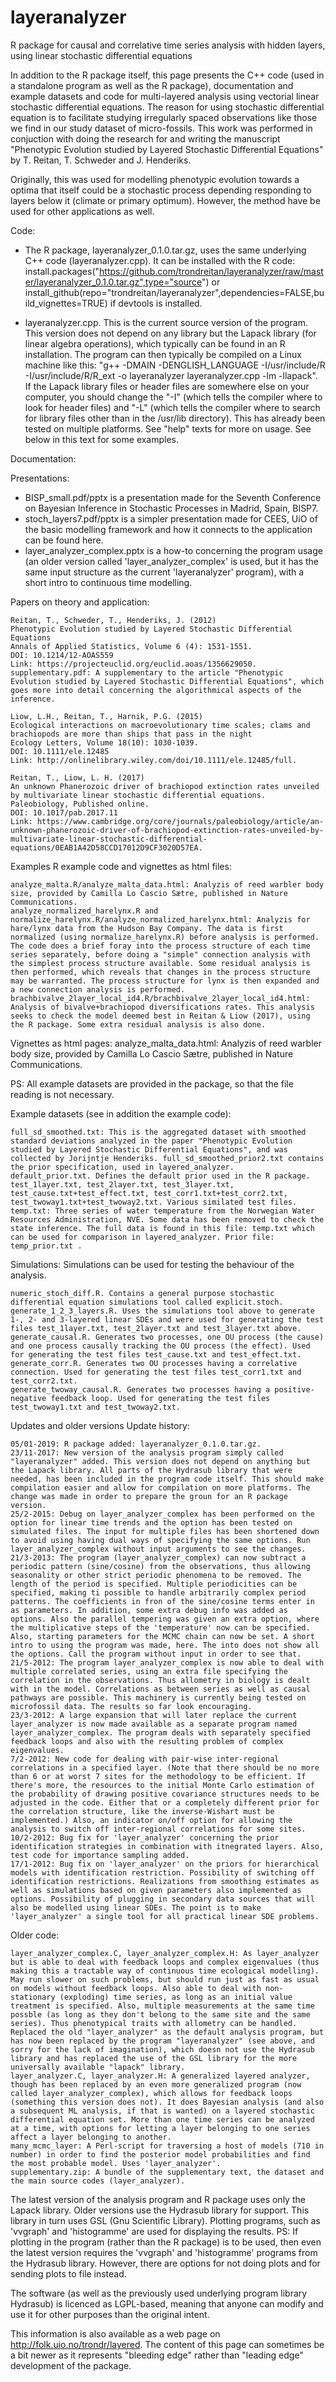 # layeranalyzer
R package for causal and correlative time series analysis with hidden layers, using linear stochastic differential equations

In addition to the R package itself, this page presents the C++ code (used in a standalone program as well as the R package), documentation and example datasets and code for multi-layered analysis using vectorial linear stochastic differential equations. The reason for using stochastic differential equation is to facilitate studying irregularly spaced observations like those we find in our study dataset of micro-fossils. This work was performed in conjuction with doing the research for and writing the manuscript "Phenotypic Evolution studied by Layered Stochastic Differential Equations" by T. Reitan, T. Schweder and J. Henderiks.

Originally, this was used for modelling phenotypic evolution towards a optima that itself could be a stochastic process depending responding to layers below it (climate or primary optimum). However, the method have be used for other applications as well.


Code:

* The R package, layeranalyzer_0.1.0.tar.gz, uses the same underlying C++ code (layeranalyzer.cpp). It can be installed with the R code: install.packages("https://github.com/trondreitan/layeranalyzer/raw/master/layeranalyzer_0.1.0.tar.gz",type="source") or install_github(repo="trondreitan/layeranalyzer",dependencies=FALSE,build_vignettes=TRUE) if devtools is installed.

* layeranalyzer.cpp. This is the current source version of the program. This version does not depend on any library but the Lapack library (for linear algebra operations), which typically can be found in an R installation. The program can then typically be compiled on a Linux machine like this: "g++ -DMAIN -DENGLISH_LANGUAGE -I/usr/include/R -I/usr/include/R/R_ext -o layeranalyzer layeranalyzer.cpp -lm -llapack". If the Lapack library files or header files are somewhere else on your computer, you should change the "-I" (which tells the compiler where to look for header files) and "-L" (which tells the compiler where to search for library files other than in the /usr/lib directory). This has already been tested on multiple platforms. See "help" texts for more on usage. See below in this text for some examples. 



Documentation:

Presentations:

* BISP_small.pdf/pptx is a presentation made for the Seventh Conference on Bayesian Inference in Stochastic Processes in Madrid, Spain, BISP7.
* stoch_layers7.pdf/pptx is a simpler presentation made for CEES, UiO of the basic modelling framework and how it connects to the application can be found here.
* layer_analyzer_complex.pptx is a how-to concerning the program usage (an older version called 'layer_analyzer_complex' is used, but it has the same input structure as the current 'layeranalyzer' program), with a short intro to continuous time modelling. 

Papers on theory and application:

    Reitan, T., Schweder, T., Henderiks, J. (2012)
    Phenotypic Evolution studied by Layered Stochastic Differential Equations
    Annals of Applied Statistics, Volume 6 (4): 1531-1551.
    DOI: 10.1214/12-AOAS559
    Link: https://projecteuclid.org/euclid.aoas/1356629050.
    supplementary.pdf: A supplementary to the article "Phenotypic Evolution studied by Layered Stochastic Differential Equations", which goes more into detail concerning the algorithmical aspects of the inference.

    Liow, L.H., Reitan, T., Harnik, P.G. (2015)
    Ecological interactions on macroevolutionary time scales; clams and brachiopods are more than ships that pass in the night
    Ecology Letters, Volume 18(10): 1030-1039.
    DOI: 10.1111/ele.12485
    Link: http://onlinelibrary.wiley.com/doi/10.1111/ele.12485/full.

    Reitan, T., Liow, L. H. (2017)
    An unknown Phanerozoic driver of brachiopod extinction rates unveiled by multivariate linear stochastic differential equations.
    Paleobiology, Published online.
    DOI: 10.1017/pab.2017.11
    Link: https://www.cambridge.org/core/journals/paleobiology/article/an-unknown-phanerozoic-driver-of-brachiopod-extinction-rates-unveiled-by-multivariate-linear-stochastic-differential-equations/0EAB1A42D58CCD17012D9CF3020D57EA.

Examples
R example code and vignettes as html files:

    analyze_malta.R/analyze_malta_data.html: Analyzis of reed warbler body size, provided by Camilla Lo Cascio Sætre, published in Nature Communications.
    analyze_normalized_harelynx.R and normalize_harelynx.R/analyze_normalized_harelynx.html: Analyzis for hare/lynx data from the Hudson Bay Company. The data is first normalized (using normalize_harelynx.R) before analysis is performed. The code does a brief foray into the process structure of each time series separately, before doing a "simple" connection analysis with the simplest process structure available. Some residual analysis is then performed, which reveals that changes in the process structure may be warranted. The process structure for lynx is then expanded and a new connection analysis is performed.
    brachbivalve_2layer_local_id4.R/brachbivalve_2layer_local_id4.html: Analysis of bivalve+brachiopod diversifications rates. This analysis seeks to check the model deemed best in Reitan & Liow (2017), using the R package. Some extra residual analysis is also done. 

Vignettes as html pages:
   analyze_malta_data.html: Analyzis of reed warbler body size, provided by Camilla Lo Cascio Sætre, published in Nature Communications.

PS: All example datasets are provided in the package, so that the file reading is not necessary.

Example datasets (see in addition the example code):

    full_sd_smoothed.txt: This is the aggregated dataset with smoothed standard deviations analyzed in the paper "Phenotypic Evolution studied by Layered Stochastic Differential Equations", and was collected by Jorijntje Henderiks. full_sd_smoothed_prior2.txt contains the prior specification, used in layered_analyzer.
    default_prior.txt. Defines the default prior used in the R package.
    test_1layer.txt, test_2layer.txt, test_3layer.txt, test_cause.txt+test_effect.txt, test_corr1.txt+test_corr2.txt, test_twoway1.txt+test_twoway2.txt. Various similated test files.
    temp.txt: Three series of water temperature from the Norwegian Water Resources Administration, NVE. Some data has been removed to check the state inference. The full data is found in this file: temp.txt which can be used for comparison in layered_analyzer. Prior file: temp_prior.txt . 

Simulations:
Simulations can be used for testing the behaviour of the analysis.

    numeric_stoch_diff.R. Contains a general purpose stochastic differential equation simulations tool called explicit.stoch.
    generate_1_2_3_layers.R. Uses the simulations tool above to generate 1-, 2- and 3-layered linear SDEs and were used for generating the test files test_1layer.txt, test_2layer.txt and test_3layer.txt above.
    generate_causal.R. Generates two processes, one OU process (the cause) and one process causally tracking the OU process (the effect). Used for generating the test files test_cause.txt and test_effect.txt.
    generate_corr.R. Generates two OU processes having a correlative connection. Used for generating the test files test_corr1.txt and test_corr2.txt.
    generate_twoway_causal.R. Generates two processes having a positive-negative feedback loop. Used for generating the test files test_twoway1.txt and test_twoway2.txt. 

Updates and older versions
Update history:

    05/01-2019: R package added: layeranalyzer_0.1.0.tar.gz.
    23/11-2017: New version of the analysis program simply called "layeranalyzer" added. This version does not depend on anything but the Lapack library. All parts of the Hydrasub library that were needed, has been included in the program code itself. This should make compilation easier and allow for compilation on more platforms. The change was made in order to prepare the groun for an R package version.
    25/2-2015: Debug on layer_analyzer_complex has been performed on the option for linear time trends and the option has been tested on simulated files. The input for multiple files has been shortened down to avoid using having dual ways of specifying the same options. Run layer_analyzer_complex without input arguments to see the changes.
    21/3-2013: The program (layer_analyzer_complex) can now subtract a periodic pattern (sine/cosine) from the observations, thus allowing seasonality or other strict periodic phenomena to be removed. The length of the period is specified. Multiple periodicities can be specified, making ti possible to handle arbitrarily complex period patterns. The coefficients in fron of the sine/cosine terms enter in as parameters. In addition, some extra debug info was added as options. Also the parallel tempering was given an extra option, where the multiplicative steps of the 'temperature' now can be specified. Also, starting parameters for the MCMC chain can now be set. A short intro to using the program was made, here. The into does not show all the options. Call the program without input in order to see that.
    21/5-2012: The program layer_analyzer_complex is now able to deal with multiple correlated series, using an extra file specifying the correlation in the observations. Thus allometry in biology is dealt with in the model. Correlations as between series as well as causal pathways are possible. This machinery is currently being tested on microfossil data. The results so far look encouraging.
    23/3-2012: A large expansion that will later replace the current layer_analyzer is now made available as a separate program named layer_analyzer_complex. The program deals with separately specified feedback loops and also with the resulting problem of complex eigenvalues.
    7/2-2012: New code for dealing with pair-wise inter-regional correlations in a specified layer. (Note that there should be no more than 6 or at worst 7 sites for the methodology to be efficient. If there's more, the resources to the initial Monte Carlo estimation of the probability of drawing positive covariance structures needs to be adjusted in the code. Either that or a completely different prior for the correlation structure, like the inverse-Wishart must be implemented.) Also, an indicator on/off option for allowing the analysis to switch off inter-regional correlations for some sites.
    10/2-2012: Bug fix for 'layer_analyzer' concerning the prior identification strategies in combination with itnegrated layers. Also, test code for importance sampling added.
    17/1-2012: Bug fix on 'layer_analyzer' on the priors for hierarchical models with identification restriction. Possibility of switching off identification restrictions. Realizations from smoothing estimates as well as simulations based on given parameters also implemented as options. Possibility of plugging in secondary data sources that will also be modelled using linear SDEs. The point is to make 'layer_analyzer' a single tool for all practical linear SDE problems. 

Older code:

    layer_analyzer_complex.C, layer_analyzer_complex.H: As layer_analyzer but is able to deal with feedback loops and complex eigenvalues (thus making this a tractable way of continuous time ecological modelling). May run slower on such problems, but should run just as fast as usual on models without feedback loops. Also able to deal with non-stationary (exploding) time series, as long as an initial value treatment is specified. Also, multiple measurements at the same time possble (as long as they don't belong to the same site and the same series). Thus phenotypical traits with allometry can be handled. Replaced the old "layer_analyzer" as the default analysis program, but has now been replaced by the program "layeranalyzer" (see above, and sorry for the lack of imagination), which doesn not use the Hydrasub library and has replaced the use of the GSL library for the more universally available "lapack" library.
    layer_analyzer.C, layer_analyzer.H: A generalized layered analyzer, though has been replaced by an even more generalized program (now called layer_analyzer_complex), which allows for feedback loops (something this version does not). It does Bayesian analysis (and also a subsequent ML analysis, if that is wanted) on a layered stochastic differential equation set. More than one time series can be analyzed at a time, with options for letting a layer belonging to one series affect a layer belonging to another.
    many_mcmc_layer: A Perl-script for traversing a host of models (710 in number) in order to find the posterior model probabilities and find the most probable model. Uses 'layer_analyzer'.
    supplementary.zip: A bundle of the supplementary text, the dataset and the main source codes (layer_analyzer). 

The latest version of the analysis program and R package uses only the Lapack library. Older versions use the Hydrasub library for support. This library in turn uses GSL (Gnu Scientific Library). Plotting programs, such as 'vvgraph' and 'histogramme' are used for displaying the results. PS: If plotting in the program (rather than the R package) is to be used, then even the latest version requires the 'vvgraph' and 'histogramme' programs from the Hydrasub library. However, there are options for not doing plots and for sending plots to file instead.

The software (as well as the previously used underlying program library Hydrasub) is licenced as LGPL-based, meaning that anyone can modify and use it for other purposes than the original intent. 

This information is also available as a web page on http://folk.uio.no/trondr/layered. The content of this page can sometimes be a bit newer as it represents "bleeding edge" rather than "leading edge" development of the package.
